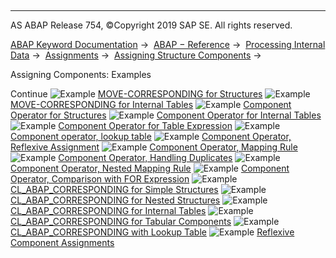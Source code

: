   

* * *

AS ABAP Release 754, ©Copyright 2019 SAP SE. All rights reserved.

[ABAP Keyword Documentation](javascript:call_link\('abenabap.htm'\)) →  [ABAP − Reference](javascript:call_link\('abenabap_reference.htm'\)) →  [Processing Internal Data](javascript:call_link\('abenabap_data_working.htm'\)) →  [Assignments](javascript:call_link\('abenvalue_assignments.htm'\)) →  [Assigning Structure Components](javascript:call_link\('abencorresponding.htm'\)) → 

Assigning Components: Examples

Continue
![Example](exa.gif "Example") [MOVE-CORRESPONDING for Structures](javascript:call_link\('abenmove_corresponding_struc_abexa.htm'\))
![Example](exa.gif "Example") [MOVE-CORRESPONDING for Internal Tables](javascript:call_link\('abenmove_corresponding_abexa.htm'\))
![Example](exa.gif "Example") [Component Operator for Structures](javascript:call_link\('abencorresponding_struct_abexa.htm'\))
![Example](exa.gif "Example") [Component Operator for Internal Tables](javascript:call_link\('abencorresponding_itab_abexa.htm'\))
![Example](exa.gif "Example") [Component Operator for Table Expression](javascript:call_link\('abencorresponding_table_exp_abexa.htm'\))
![Example](exa.gif "Example") [Component operator, lookup table](javascript:call_link\('abencorresponding_using_abexa.htm'\))
![Example](exa.gif "Example") [Component Operator, Reflexive Assignment](javascript:call_link\('abencorresponding_using_self_abexa.htm'\))
![Example](exa.gif "Example") [Component Operator, Mapping Rule](javascript:call_link\('abencorresponding_mapping_abexa.htm'\))
![Example](exa.gif "Example") [Component Operator, Handling Duplicates](javascript:call_link\('abencorresponding_duplicates_abexa.htm'\))
![Example](exa.gif "Example") [Component Operator, Nested Mapping Rule](javascript:call_link\('abencorresponding_deep_mapp_abexa.htm'\))
![Example](exa.gif "Example") [Component Operator, Comparison with FOR Expression](javascript:call_link\('abencorresponding_vs_for_abexa.htm'\))
![Example](exa.gif "Example") [CL\_ABAP\_CORRESPONDING for Simple Structures](javascript:call_link\('abencl_abap_corr_dyn_abexa.htm'\))
![Example](exa.gif "Example") [CL\_ABAP\_CORRESPONDING for Nested Structures](javascript:call_link\('abencl_abap_corr_struc_abexa.htm'\))
![Example](exa.gif "Example") [CL\_ABAP\_CORRESPONDING for Internal Tables](javascript:call_link\('abencl_abap_corr_itab_abexa.htm'\))
![Example](exa.gif "Example") [CL\_ABAP\_CORRESPONDING for Tabular Components](javascript:call_link\('abencl_abap_corr_deep_abexa.htm'\))
![Example](exa.gif "Example") [CL\_ABAP\_CORRESPONDING with Lookup Table](javascript:call_link\('abencl_abap_corr_lookup_abexa.htm'\))
![Example](exa.gif "Example") [Reflexive Component Assignments](javascript:call_link\('abenreflexive_corresponding_abexa.htm'\))